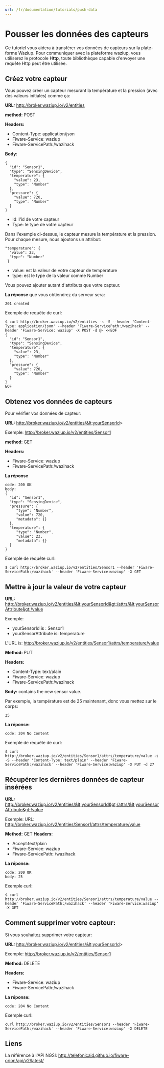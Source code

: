 ```yaml
---
url: /fr/documentation/tutorials/push-data
---
```


Pousser les données des capteurs
================================

Ce tutoriel vous aidera à transférer vos données de capteurs sur la plate-forme Waziup.
Pour communiquer avec la plateforme waziup, vous utiliserez le protocole **Http**, toute bibliothèque capable d'envoyer une requête Http peut être utilisée.

Créez votre capteur
-------------------

Vous pouvez créer un capteur mesurant la température et la pression (avec des valeurs initiales) comme ça:

**URL:** http://broker.waziup.io/v2/entities 

**method:** POST

**Headers:** 

* Content-Type: application/json
* Fiware-Service: waziup
* Fiware-ServicePath:/wazihack

**Body:**
```
{
  "id": "Sensor1",
  "type": "SensingDevice",
  "temperature": {
    "value": 23,
    "type": "Number"
  },
  "pressure": {
    "value": 720,
    "type": "Number"
  }
}
```

* Id: l'id de votre capteur
* Type: le type de votre capteur

Dans l'exemple ci-dessus, le capteur mesure la température et la pression.
Pour chaque mesure, nous ajoutons un attribut:

```
"temperature": {
  "value": 23,
  "type": "Number"
 }
```

* value: est la valeur de votre capteur de température
* type: est le type de la valeur comme Number

Vous pouvez ajouter autant d'attributs que votre capteur.

**La réponse** que vous obtiendrez du serveur sera:

```
201 created
```

Exemple de requête de curl:

```
$ curl http://broker.waziup.io/v2/entities -s -S --header 'Content-Type: application/json' --header 'Fiware-ServicePath:/wazihack' --header 'Fiware-Service: waziup' -X POST -d @- <<EOF
{
  "id": "Sensor1",
  "type": "SensingDevice",
  "temperature": {
    "value": 23,
    "type": "Number"
  },
  "pressure": {
    "value": 720,
    "type": "Number"
  }
}
EOF
```


Obtenez vos données de capteurs
-------------------------------

Pour vérifier vos données de capteur:

**URL:** http://broker.waziup.io/v2/entities/&lt;yourSensorId&gt;

Exemple:  http://broker.waziup.io/v2/entities/Sensor1 

**method:** GET

**Headers:** 

* Fiware-Service: waziup
* Fiware-ServicePath:/wazihack

**La réponse**
  
```  
code: 200 OK
body:
{
  "id": "Sensor1",
  "type": "SensingDevice",
  "pressure": {
     "type": "Number",
     "value": 720,
     "metadata": {}
  },
  "temperature": {
     "type": "Number",
     "value": 23,
     "metadata": {}
  }
}
```   
Exemple de requête curl:
```
$ curl http://broker.waziup.io/v2/entities/Sensor1 --header 'Fiware-ServicePath:/wazihack' --header 'Fiware-Service:waziup' -X GET
```

 
Mettre à jour la valeur de votre capteur
----------------------------------------

**URL:** http://broker.waziup.io/v2/entities/&lt;yourSensorId&gt;/attrs/&lt;yourSensorAttribute&gt;/value  

Exemple:

* yourSensorId is : Sensor1
* yourSensorAttribute is: temperature

L'URL is:
http://broker.waziup.io/v2/entities/Sensor1/attrs/temperature/value

**Method:** PUT

**Headers:** 

* Content-Type: text/plain
* Fiware-Service: waziup
* Fiware-ServicePath:/wazihack

**Body:** contains the new sensor value.

Par exemple, la température est de 25 maintenant, donc vous mettez sur le corps:
```
25
```    

**La réponse:**
```  
code: 204 No Content
```

Exemple de requête de curl:
```
$ curl http://broker.waziup.io/v2/entities/Sensor1/attrs/temperature/value -s -S --header 'Content-Type: text/plain' --header 'Fiware-ServicePath:/wazihack' --header 'Fiware-Service:waziup' -X PUT -d 27
```

## Récupérer les dernières données de capteur insérées

**URL:** http://broker.waziup.io/v2/entities/&lt;yourSensorId&gt;/attrs/&lt;yourSensorAttribute&gt;/value

Exemple:
URL: http://broker.waziup.io/v2/entities/Sensor1/attrs/temperature/value

**Method:** GET
**Headers:** 

* Accept:text/plain
* Fiware-Service: waziup
* Fiware-ServicePath: /wazihack

**La réponse:**
```
code: 200 OK
body: 25
```

Exemple curl:
```
$ curl http://broker.waziup.io/v2/entities/Sensor1/attrs/temperature/value --header 'Fiware-ServicePath:/wazihack' --header 'Fiware-Service:waziup' -X GET
```

## Comment supprimer votre capteur:

Si vous souhaitez supprimer votre capteur:

**URL:** http://broker.waziup.io/v2/entities/&lt;yourSensorId&gt;

Exemple:  http://broker.waziup.io/v2/entities/Sensor1 

**Method:** DELETE

**Headers:**

* Fiware-Service: waziup
* Fiware-ServicePath:/wazihack

**La réponse:**
```
code: 204 No Content        
```

Exemple curl:
```
curl http://broker.waziup.io/v2/entities/Sensor1 --header 'Fiware-ServicePath:/wazihack' --header 'Fiware-Service:waziup' -X DELETE

```

Liens
-----

La référence à l'API NGSI:
http://telefonicaid.github.io/fiware-orion/api/v2/latest/ 
